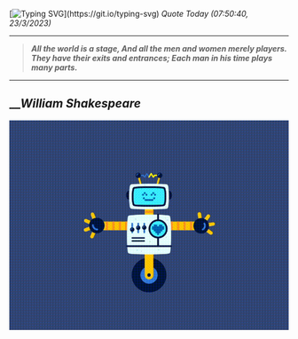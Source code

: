 [![Typing SVG](https://readme-typing-svg.herokuapp.com?font=Press+Start+2P&color=C2F784&size=35&width=900&height=100&lines=Hello+World%2C+I'm+Hung+!)](https://git.io/typing-svg) 
_Quote Today (07:50:40, 23/3/2023)_
___
>**_All the world is a stage, And all the men and women merely players. They have their exits and entrances; Each man in his time plays many parts._**
___

## __**_William Shakespeare_**

![RobotDance](src/assets/images/robot-dancing-dribble.gif?style=center)
